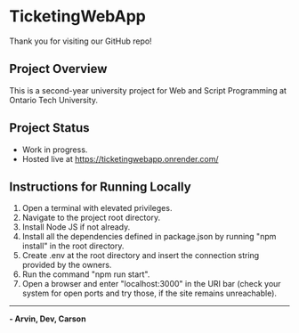 # TicketingWebApp
Thank you for visiting our GitHub repo!

## Project Overview
This is a second-year university project for Web and Script Programming at Ontario Tech University. 

## Project Status
- Work in progress.
- Hosted live at https://ticketingwebapp.onrender.com/

## Instructions for Running Locally
1. Open a terminal with elevated privileges.
2. Navigate to the project root directory.
3. Install Node JS if not already.
4. Install all the dependencies defined in package.json by running "npm install" in the root directory. 
5. Create .env at the root directory and insert the connection string provided by the owners. 
5. Run the command "npm run start".
6. Open a browser and enter "localhost:3000" in the URI bar (check your system for open ports and try those, if the site remains unreachable).

---
**- Arvin, Dev, Carson**
